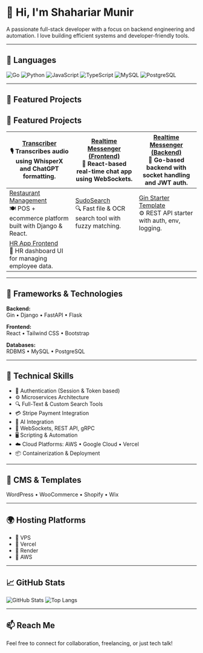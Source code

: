 # 👋 Hi, I'm Shahariar Munir

A passionate full-stack developer with a focus on backend engineering and automation. I love building efficient systems and developer-friendly tools.

---

## 🧠 Languages

![Go](https://img.shields.io/badge/-Go-00ADD8?style=flat&logo=go&logoColor=white)
![Python](https://img.shields.io/badge/-Python-3776AB?style=flat&logo=python&logoColor=white)
![JavaScript](https://img.shields.io/badge/-JavaScript-F7DF1E?style=flat&logo=javascript&logoColor=black)
![TypeScript](https://img.shields.io/badge/-TypeScript-3178C6?style=flat&logo=typescript&logoColor=white)
![MySQL](https://img.shields.io/badge/-MySQL-4479A1?style=flat&logo=mysql&logoColor=white)
![PostgreSQL](https://img.shields.io/badge/-PostgreSQL-4169E1?style=flat&logo=postgresql&logoColor=white)

---

## 📂 Featured Projects

## 📂 Featured Projects

| [Transcriber](https://github.com/skssmd/transcriber) <br> 🎙️ Transcribes audio using WhisperX and ChatGPT formatting. | [Realtime Messenger (Frontend)](https://github.com/skssmd/Realtime-Messenger) <br> 💬 React-based real-time chat app using WebSockets. | [Realtime Messenger (Backend)](https://github.com/skssmd/Realtime-Messanger-Backend) <br> 🔌 Go-based backend with socket handling and JWT auth. |
|---|---|---|
| [Restaurant Management](https://github.com/skssmd/Restaurant-Management-and-Ecommerce-Store) <br> 🍽️ POS + ecommerce platform built with Django & React. | [SudoSearch](https://github.com/skssmd/sudosearch) <br> 🔍 Fast file & OCR search tool with fuzzy matching. | [Gin Starter Template](https://github.com/skssmd/golang-gin_starter) <br> ⚙️ REST API starter with auth, env, logging. |
| [HR App Frontend](https://github.com/skssmd/Hr-Solution-App-Frontend-) <br> 👥 HR dashboard UI for managing employee data. |  |  |


---

## 🚀 Frameworks & Technologies

**Backend:**  
Gin • Django • FastAPI • Flask

**Frontend:**  
React • Tailwind CSS • Bootstrap

**Databases:**  
RDBMS • MySQL • PostgreSQL

---

## 🧩 Technical Skills

- 🔐 Authentication (Session & Token based)
- ⚙️ Microservices Architecture
- 🔍 Full-Text & Custom Search Tools
- 💳 Stripe Payment Integration
- 🤖 AI Integration
- 🔌 WebSockets, REST API, gRPC
- 🖥️ Scripting & Automation
- ☁️ Cloud Platforms: AWS • Google Cloud • Vercel
- 📦 Containerization & Deployment

---

## 🛒 CMS & Templates

WordPress • WooCommerce • Shopify • Wix

---

## 🌍 Hosting Platforms

- 🔹 VPS
- 🔹 Vercel
- 🔹 Render
- 🔹 AWS

---

## 📈 GitHub Stats

![GitHub Stats](https://github-readme-stats.vercel.app/api?username=skssmd&show_icons=true&theme=tokyonight)
![Top Langs](https://github-readme-stats.vercel.app/api/top-langs/?username=skssmd&layout=compact&theme=tokyonight)

---

## 📫 Reach Me

Feel free to connect for collaboration, freelancing, or just tech talk!
